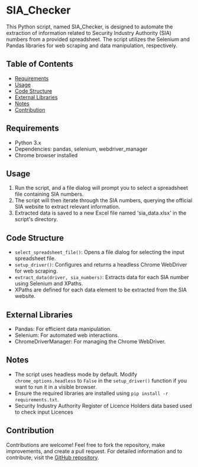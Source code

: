 # SIA_Checker
This Python script, named SIA_Checker, is designed to automate the extraction of information related to Security Industry Authority (SIA) numbers from a provided spreadsheet. The script utilizes the Selenium and Pandas libraries for web scraping and data manipulation, respectively.

## Table of Contents
- [Requirements](#requirements)
- [Usage](#usage)
- [Code Structure](#code-structure)
- [External Libraries](#external-libraries)
- [Notes](#notes)
- [Contribution](#contribution)

## Requirements
- Python 3.x
- Dependencies: pandas, selenium, webdriver_manager
- Chrome browser installed

## Usage
1. Run the script, and a file dialog will prompt you to select a spreadsheet file containing SIA numbers.
2. The script will then iterate through the SIA numbers, querying the official SIA website to extract relevant information.
3. Extracted data is saved to a new Excel file named 'sia_data.xlsx' in the script's directory.

## Code Structure
- `select_spreadsheet_file()`: Opens a file dialog for selecting the input spreadsheet file.
- `setup_driver()`: Configures and returns a headless Chrome WebDriver for web scraping.
- `extract_data(driver, sia_numbers)`: Extracts data for each SIA number using Selenium and XPaths.
- XPaths are defined for each data element to be extracted from the SIA website.

## External Libraries
- Pandas: For efficient data manipulation.
- Selenium: For automated web interactions.
- ChromeDriverManager: For managing the Chrome WebDriver.

## Notes
- The script uses headless mode by default. Modify `chrome_options.headless` to `False` in the `setup_driver()` function if you want to run it in a visible browser.
- Ensure the required libraries are installed using `pip install -r requirements.txt`.
- Security Industry Authority Register of Licence Holders data based used to check input Licences

## Contribution
Contributions are welcome! Feel free to fork the repository, make improvements, and create a pull request. For detailed information and to contribute, visit the [GitHub repository](#).

